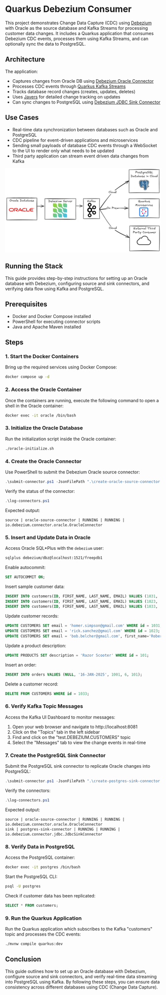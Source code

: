 # Quarkus Debezium Consumer

This project demonstrates Change Data Capture (CDC) using [Debezium](https://debezium.io/) with Oracle as the source database and Kafka Streams for processing customer data changes. It includes a Quarkus application that consumes Debezium CDC events, processes them using Kafka Streams, and can optionally sync the data to PostgreSQL.

## Architecture

The application:
- Captures changes from Oracle DB using [Debezium Oracle Connector](https://debezium.io/documentation/reference/stable/connectors/oracle.html)
- Processes CDC events through [Quarkus Kafka Streams](https://quarkus.io/guides/kafka-streams)
- Tracks database record changes (creates, updates, deletes)
- Uses [Javers](https://github.com/javers/javers) for detailed change tracking on updates
- Can sync changes to PostgreSQL using [Debezium JDBC Sink Connector](https://debezium.io/documentation/reference/stable/connectors/jdbc.html)

## Use Cases
- Real-time data synchronization between databases such as Oracle and PostgreSQL
- CDC pipeline for event-driven applications and microservices
- Sending small payloads of database CDC events through a WebSocket to the UI to render only what needs to be updated
- Third party application can stream event driven data changes from Kafka

[![Use Cases](https://github.com/melloware/quarkus-debezium/blob/main/docker/debezium-use-cases.png)](https://github.com/melloware/quarkus-debezium)


## Running the Stack

This guide provides step-by-step instructions for setting up an Oracle database with Debezium, configuring source and sink connectors, and verifying data flow using Kafka and PostgreSQL.

## Prerequisites

- Docker and Docker Compose installed
- PowerShell for executing connector scripts
- Java and Apache Maven installed

## Steps

### 1. Start the Docker Containers

Bring up the required services using Docker Compose:

```sh
docker compose up -d
```

### 2. Access the Oracle Container

Once the containers are running, execute the following command to open a shell in the Oracle container:

```sh
docker exec -it oracle /bin/bash
```

### 3. Initialize the Oracle Database

Run the initialization script inside the Oracle container:

```sh
./oracle-initialize.sh
```

### 4. Create the Oracle Connector

Use PowerShell to submit the Debezium Oracle source connector:

```powershell
.\submit-connector.ps1 -JsonFilePath ".\create-oracle-source-connector.json"
```

Verify the status of the connector:

```powershell
.\log-connectors.ps1
```

Expected output:

```plaintext
source | oracle-source-connector | RUNNING | RUNNING | io.debezium.connector.oracle.OracleConnector
```

### 5. Insert and Update Data in Oracle

Access Oracle SQL*Plus with the `debezium` user:

```sh
sqlplus debezium/dbz@localhost:1521/freepdb1
```

Enable autocommit:

```sql
SET AUTOCOMMIT ON;
```

Insert sample customer data:

```sql
INSERT INTO customers(ID, FIRST_NAME, LAST_NAME, EMAIL) VALUES (1031, 'Homer', 'Simpson', 'homer@springfield.gov');
INSERT INTO customers(ID, FIRST_NAME, LAST_NAME, EMAIL) VALUES (1023, 'Rick', 'Sanchez', 'rick@citadel.com');
INSERT INTO customers(ID, FIRST_NAME, LAST_NAME, EMAIL) VALUES (1033, 'Bob', 'Belcher', 'bob@burgerboss.com');
```

Update customer records:

```sql
UPDATE CUSTOMERS SET email = 'homer.simpson@gmail.com' WHERE id = 1031;
UPDATE CUSTOMERS SET email = 'rick.sanchez@gmail.com' WHERE id = 1023;
UPDATE CUSTOMERS SET email = 'bob.belcher@gmail.com', first_name='Robert' WHERE id = 1033;
```

Update a product description:

```sql
UPDATE PRODUCTS SET description = 'Razor Scooter' WHERE id = 101;
```

Insert an order:

```sql
INSERT INTO orders VALUES (NULL, '16-JAN-2025', 1001, 6, 101);
```

Delete a customer record:

```sql
DELETE FROM CUSTOMERS WHERE id = 1033;
```

### 6. Verify Kafka Topic Messages

Access the Kafka UI Dashboard to monitor messages:

1. Open your web browser and navigate to http://localhost:8081
2. Click on the "Topics" tab in the left sidebar
3. Find and click on the "test.DEBEZIUM.CUSTOMERS" topic
4. Select the "Messages" tab to view the change events in real-time

### 7. Create the PostgreSQL Sink Connector

Submit the PostgreSQL sink connector to replicate Oracle changes into PostgreSQL:

```powershell
.\submit-connector.ps1 -JsonFilePath ".\create-postgres-sink-connector.json"
```

Verify the connectors:

```powershell
.\log-connectors.ps1
```

Expected output:

```plaintext
source | oracle-source-connector | RUNNING | RUNNING | io.debezium.connector.oracle.OracleConnector
sink | postgres-sink-connector | RUNNING | RUNNING | io.debezium.connector.jdbc.JdbcSinkConnector
```

### 8. Verify Data in PostgreSQL

Access the PostgreSQL container:

```sh
docker exec -it postgres /bin/bash
```

Start the PostgreSQL CLI:

```sh
psql -U postgres
```

Check if customer data has been replicated:

```sql
SELECT * FROM customers;
```

### 9. Run the Quarkus Application

Run the Quarkus application which subscribes to the Kafka "customers" topic and processes the CDC events:

```sh
./mvnw compile quarkus:dev
```

## Conclusion

This guide outlines how to set up an Oracle database with Debezium, configure source and sink connectors, and verify real-time data streaming into PostgreSQL using Kafka. By following these steps, you can ensure data consistency across different databases using CDC (Change Data Capture).


